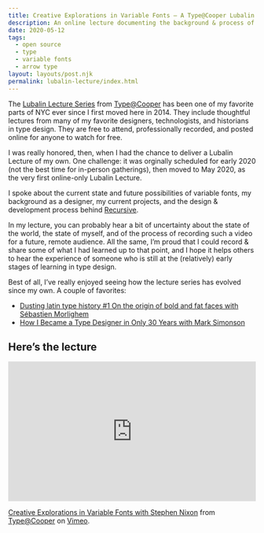 ```yaml
---
title: Creative Explorations in Variable Fonts – A Type@Cooper Lubalin Lecture
description: An online lecture documenting the background & process of making Recursive, and other explorations into variable fonts
date: 2020-05-12
tags:
  - open source
  - type
  - variable fonts
  - arrow type
layout: layouts/post.njk
permalink: lubalin-lecture/index.html
---
```


The [Lubalin Lecture Series](https://vimeo.com/coopertype) from [Type@Cooper](https://www.coopertype.org/) has been one of my favorite parts of NYC ever since I first moved here in 2014. They include thoughtful lectures from many of my favorite designers, technologists, and historians in type design. They are free to attend, professionally recorded, and posted online for anyone to watch for free.

I was really honored, then, when I had the chance to deliver a Lubalin Lecture of my own. One challenge: it was orginally scheduled for early 2020 (not the best time for in-person gatherings), then moved to May 2020, as the very first online-only Lubalin Lecture. 

I spoke about the current state and future possibilities of variable fonts, my background as a designer, my current projects, and the design & development process behind [Recursive](https://github.com/arrowtype/recursive).

In my lecture, you can probably hear a bit of uncertainty about the state of the world, the state of myself, and of the process of recording such a video for a future, remote audience. All the same, I’m proud that I could record & share some of what I had learned up to that point, and I hope it helps others to hear the experience of someone who is still at the (relatively) early stages of learning in type design. 

Best of all, I’ve really enjoyed seeing how the lecture series has evolved since my own. A couple of favorites:

- [Dusting latin type history #1 On the origin of bold and fat faces with Sébastien Morlighem](https://vimeo.com/516485231)
- [How I Became a Type Designer in Only 30 Years with Mark Simonson](https://vimeo.com/423177901)

## Here’s the lecture

<div style="padding:56.25% 0 0 0;position:relative;"><iframe src="https://player.vimeo.com/video/417814920" style="position:absolute;top:0;left:0;width:100%;height:100%;" frameborder="0" allow="autoplay; fullscreen; picture-in-picture" allowfullscreen></iframe></div><script src="https://player.vimeo.com/api/player.js"></script>
<p><a href="https://vimeo.com/417814920">Creative Explorations in Variable Fonts with Stephen Nixon</a> from <a href="https://vimeo.com/coopertype">Type@Cooper</a> on <a href="https://vimeo.com">Vimeo</a>.</p>